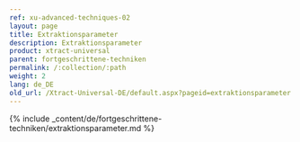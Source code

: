```yaml
---
ref: xu-advanced-techniques-02
layout: page
title: Extraktionsparameter
description: Extraktionsparameter
product: xtract-universal
parent: fortgeschrittene-techniken
permalink: /:collection/:path
weight: 2
lang: de_DE
old_url: /Xtract-Universal-DE/default.aspx?pageid=extraktionsparameter
---
```

{% include _content/de/fortgeschrittene-techniken/extraktionsparameter.md %}
  


